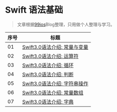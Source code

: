 # Swift 语法基础

> 文章根据[99ios](http://www.99ios.com/index.php/author/1/)Blog整理，只用做个人整理与学习。


序号 | 标题
------- | -------
01 | [Swift3.0语法介绍: 常量与变量](https://github.com/CalvinCheungCoder/Swift/blob/master/01-%E5%B8%B8%E9%87%8F%E5%92%8C%E5%8F%98%E9%87%8F/Swift3.0%E8%AF%AD%E6%B3%95%E4%BB%8B%E7%BB%8D:%20%E5%B8%B8%E9%87%8F%E4%B8%8E%E5%8F%98%E9%87%8F.md)
02 | [Swift3.0语法介绍: 运算符](https://github.com/CalvinCheungCoder/Swift/blob/master/02-%E8%BF%90%E7%AE%97%E7%AC%A6/Swift3.0%E8%AF%AD%E6%B3%95%E4%BB%8B%E7%BB%8D%EF%BC%9A%E8%BF%90%E7%AE%97%E7%AC%A6.md)
03 | [Swift3.0语法介绍: 循环](https://github.com/CalvinCheungCoder/Swift/blob/master/03-%E5%BE%AA%E7%8E%AF/Swift3.0%E8%AF%AD%E6%B3%95%E4%BB%8B%E7%BB%8D-%E5%BE%AA%E7%8E%AF.md)
04 | [Swift3.0语法介绍: 判断](https://github.com/CalvinCheungCoder/Swift/blob/master/04-%E5%88%A4%E6%96%AD/Swift3.0%E8%AF%AD%E6%B3%95%E4%BB%8B%E7%BB%8D-%E5%88%A4%E6%96%AD.md)
05 | [Swift3.0语法介绍: 字符串操作](https://github.com/CalvinCheungCoder/Swift/blob/master/05-%E5%AD%97%E7%AC%A6%E4%B8%B2%E6%93%8D%E4%BD%9C/Swift3.0%E8%AF%AD%E6%B3%95%E4%BB%8B%E7%BB%8D-%E5%AD%97%E7%AC%A6%E4%B8%B2%E6%93%8D%E4%BD%9C.md)
06 | [Swift3.0语法介绍: 常量数组](https://github.com/CalvinCheungCoder/Swift/blob/master/06-%E5%B8%B8%E9%87%8F%E6%95%B0%E7%BB%84/Swift3.0%E8%AF%AD%E6%B3%95%E4%BB%8B%E7%BB%8D-%E5%B8%B8%E9%87%8F%E6%95%B0%E7%BB%84.md)
07 | [Swift3.0语法介绍: 字典](https://github.com/CalvinCheungCoder/Swift/blob/master/07-%E5%AD%97%E5%85%B8/Swift3.0%E8%AF%AD%E6%B3%95%E4%BB%8B%E7%BB%8D-%E5%AD%97%E5%85%B8.md)

